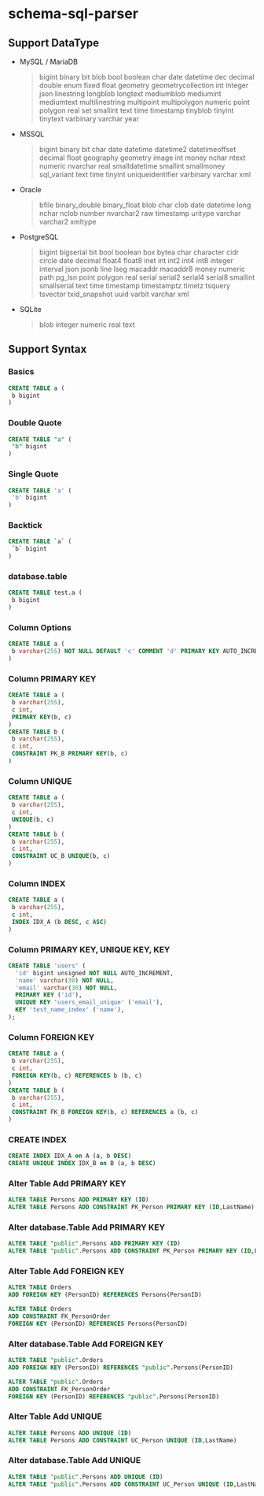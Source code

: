 # schema-sql-parser

## Support DataType

- MySQL / MariaDB

  > bigint
  > binary
  > bit
  > blob
  > bool
  > boolean
  > char
  > date
  > datetime
  > dec
  > decimal
  > double
  > enum
  > fixed
  > float
  > geometry
  > geometrycollection
  > int
  > integer
  > json
  > linestring
  > longblob
  > longtext
  > mediumblob
  > mediumint
  > mediumtext
  > multilinestring
  > multipoint
  > multipolygon
  > numeric
  > point
  > polygon
  > real
  > set
  > smallint
  > text
  > time
  > timestamp
  > tinyblob
  > tinyint
  > tinytext
  > varbinary
  > varchar
  > year

- MSSQL

  > bigint
  > binary
  > bit
  > char
  > date
  > datetime
  > datetime2
  > datetimeoffset
  > decimal
  > float
  > geography
  > geometry
  > image
  > int
  > money
  > nchar
  > ntext
  > numeric
  > nvarchar
  > real
  > smalldatetime
  > smallint
  > smallmoney
  > sql_variant
  > text
  > time
  > tinyint
  > uniqueidentifier
  > varbinary
  > varchar
  > xml

- Oracle

  > bfile
  > binary_double
  > binary_float
  > blob
  > char
  > clob
  > date
  > datetime
  > long
  > nchar
  > nclob
  > number
  > nvarchar2
  > raw
  > timestamp
  > uritype
  > varchar
  > varchar2
  > xmltype

- PostgreSQL

  > bigint
  > bigserial
  > bit
  > bool
  > boolean
  > box
  > bytea
  > char
  > character
  > cidr
  > circle
  > date
  > decimal
  > float4
  > float8
  > inet
  > int
  > int2
  > int4
  > int8
  > integer
  > interval
  > json
  > jsonb
  > line
  > lseg
  > macaddr
  > macaddr8
  > money
  > numeric
  > path
  > pg_lsn
  > point
  > polygon
  > real
  > serial
  > serial2
  > serial4
  > serial8
  > smallint
  > smallserial
  > text
  > time
  > timestamp
  > timestamptz
  > timetz
  > tsquery
  > tsvector
  > txid_snapshot
  > uuid
  > varbit
  > varchar
  > xml

- SQLite
  > blob
  > integer
  > numeric
  > real
  > text

## Support Syntax

### Basics

```sql
CREATE TABLE a (
 b bigint
)
```

### Double Quote

```sql
CREATE TABLE "a" (
 "b" bigint
)
```

### Single Quote

```sql
CREATE TABLE 'a' (
 'b' bigint
)
```

### Backtick

```sql
CREATE TABLE `a` (
 `b` bigint
)
```

### database.table

```sql
CREATE TABLE test.a (
 b bigint
)
```

### Column Options

```sql
CREATE TABLE a (
 b varchar(255) NOT NULL DEFAULT 'c' COMMENT 'd' PRIMARY KEY AUTO_INCREMENT UNIQUE
)
```

### Column PRIMARY KEY

```sql
CREATE TABLE a (
 b varchar(255),
 c int,
 PRIMARY KEY(b, c)
)
CREATE TABLE b (
 b varchar(255),
 c int,
 CONSTRAINT PK_B PRIMARY KEY(b, c)
)
```

### Column UNIQUE

```sql
CREATE TABLE a (
 b varchar(255),
 c int,
 UNIQUE(b, c)
)
CREATE TABLE b (
 b varchar(255),
 c int,
 CONSTRAINT UC_B UNIQUE(b, c)
)
```

### Column INDEX

```sql
CREATE TABLE a (
 b varchar(255),
 c int,
 INDEX IDX_A (b DESC, c ASC)
)
```

### Column PRIMARY KEY, UNIQUE KEY, KEY

```sql
CREATE TABLE 'users' (
  'id' bigint unsigned NOT NULL AUTO_INCREMENT,
  'name' varchar(30) NOT NULL,
  'email' varchar(30) NOT NULL,
  PRIMARY KEY ('id'),
  UNIQUE KEY 'users_email_unique' ('email'),
  KEY 'test_name_index' ('name'),
);
```

### Column FOREIGN KEY

```sql
CREATE TABLE a (
 b varchar(255),
 c int,
 FOREIGN KEY(b, c) REFERENCES b (b, c)
)
CREATE TABLE b (
 b varchar(255),
 c int,
 CONSTRAINT FK_B FOREIGN KEY(b, c) REFERENCES a (b, c)
)
```

### CREATE INDEX

```sql
CREATE INDEX IDX_A on A (a, b DESC)
CREATE UNIQUE INDEX IDX_B on B (a, b DESC)
```

### Alter Table Add PRIMARY KEY

```sql
ALTER TABLE Persons ADD PRIMARY KEY (ID)
ALTER TABLE Persons ADD CONSTRAINT PK_Person PRIMARY KEY (ID,LastName)
```

### Alter database.Table Add PRIMARY KEY

```sql
ALTER TABLE "public".Persons ADD PRIMARY KEY (ID)
ALTER TABLE "public".Persons ADD CONSTRAINT PK_Person PRIMARY KEY (ID,LastName)
```

### Alter Table Add FOREIGN KEY

```sql
ALTER TABLE Orders
ADD FOREIGN KEY (PersonID) REFERENCES Persons(PersonID)

ALTER TABLE Orders
ADD CONSTRAINT FK_PersonOrder
FOREIGN KEY (PersonID) REFERENCES Persons(PersonID)
```

### Alter database.Table Add FOREIGN KEY

```sql
ALTER TABLE "public".Orders
ADD FOREIGN KEY (PersonID) REFERENCES "public".Persons(PersonID)

ALTER TABLE "public".Orders
ADD CONSTRAINT FK_PersonOrder
FOREIGN KEY (PersonID) REFERENCES "public".Persons(PersonID)
```

### Alter Table Add UNIQUE

```sql
ALTER TABLE Persons ADD UNIQUE (ID)
ALTER TABLE Persons ADD CONSTRAINT UC_Person UNIQUE (ID,LastName)
```

### Alter database.Table Add UNIQUE

```sql
ALTER TABLE "public".Persons ADD UNIQUE (ID)
ALTER TABLE "public".Persons ADD CONSTRAINT UC_Person UNIQUE (ID,LastName)
```
